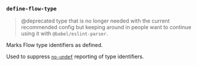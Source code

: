 ### `define-flow-type`

> @deprecated type that is no longer needed with the current recommended config but keeping around in people want to continue using it with `@babel/eslint-parser`.

Marks Flow type identifiers as defined.

Used to suppress [`no-undef`](http://eslint.org/docs/rules/no-undef) reporting of type identifiers.

<!-- assertions defineFlowType -->
